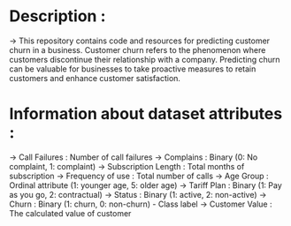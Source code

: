 # Description :

-> This repository contains code and resources for predicting customer churn in a business.
   Customer churn refers to the phenomenon where customers discontinue their relationship with a company.
   Predicting churn can be valuable for businesses to take proactive measures to retain customers and enhance customer satisfaction.

     


# Information about dataset attributes :

-> Call Failures            :     Number of call failures
-> Complains                :     Binary (0: No complaint, 1: complaint)
-> Subscription Length      :     Total months of subscription
-> Frequency of use         :     Total number of calls
-> Age Group                :     Ordinal attribute (1: younger age, 5: older age)
-> Tariff Plan              :     Binary (1: Pay as you go, 2: contractual)
-> Status                   :     Binary (1: active, 2: non-active)
-> Churn                    :     Binary (1: churn, 0: non-churn) - Class label
-> Customer Value           :      The calculated value of customer
